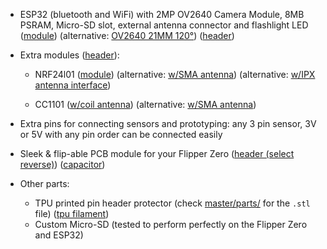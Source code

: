- ESP32 (bluetooth and WiFi) with 2MP OV2640 Camera Module, 8MB PSRAM, Micro-SD slot, external antenna connector and flashlight LED ([module](https://s.click.aliexpress.com/e/_DFxVVW1)) (alternative: [OV2640 21MM 120°](https://s.click.aliexpress.com/e/_DCt2KR3)) ([header](https://s.click.aliexpress.com/e/_Dk9M0Xn))
- Extra modules ([header](https://s.click.aliexpress.com/e/_DkACOdT)): 

    - NRF24l01 ([module](https://s.click.aliexpress.com/e/_DloIIUp)) (alternative: [w/SMA antenna](https://s.click.aliexpress.com/e/_Dn1V2NT)) (alternative: [w/IPX antenna interface](https://s.click.aliexpress.com/e/_DFTJyvb))

    - CC1101 ([w/coil antenna](https://s.click.aliexpress.com/e/_DDNSVTf)) (alternative: [w/SMA antenna](https://s.click.aliexpress.com/e/_DDKTTDL)) 

- Extra pins for connecting sensors and prototyping: any 3 pin sensor, 3V or 5V with any pin order can be connected easily
- Sleek & flip-able PCB module for your Flipper Zero ([header (select reverse)](https://s.click.aliexpress.com/e/_DCUzJXP)) ([capacitor](https://s.click.aliexpress.com/e/_DDcyhpB))

- Other parts:
    - TPU printed pin header protector (check [master/parts/](https://github.com/eried/flipperzero-mayhem/tree/master/parts) for the `.stl` file) ([tpu filament](https://s.click.aliexpress.com/e/_DFKJ3Q5))
    - Custom Micro-SD (tested to perform perfectly on the Flipper Zero and ESP32)